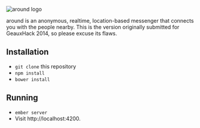 ![around logo](http://i.dstaley.com/Typecast_-_Public_Demo__Design_in_the_browser_with_web_fonts_and_real_content_2014-08-31_11-17-05_2014-08-31_11-17-11.png)

around is an anonymous, realtime, location-based messenger that connects you with the people nearby. This is the version originally submitted for GeauxHack 2014, so please excuse its flaws.

## Installation

* `git clone` this repository
* `npm install`
* `bower install`

## Running

* `ember server`
* Visit http://localhost:4200.
